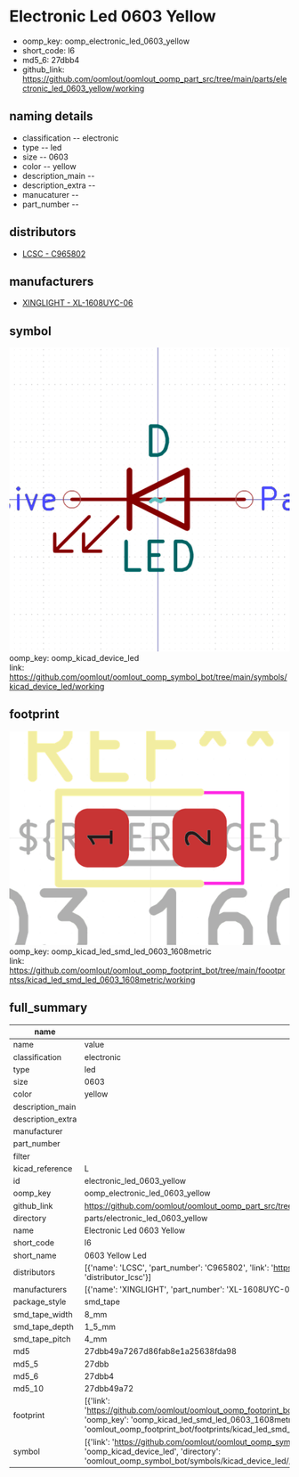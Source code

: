 # Electronic Led 0603 Yellow

  
* oomp_key: oomp_electronic_led_0603_yellow 
* short_code: l6
* md5_6: 27dbb4  
* github_link: https://github.com/oomlout/oomlout_oomp_part_src/tree/main/parts/electronic_led_0603_yellow/working  
## naming details
* classification -- electronic
* type -- led
* size -- 0603
* color -- yellow
* description_main -- 
* description_extra -- 
* manucaturer -- 
* part_number -- 

## distributors
* [LCSC - C965802](https://lcsc.com/product-detail/C965802.html)  

## manufacturers
* [XINGLIGHT - XL-1608UYC-06]()  

## symbol

![](symbol/0/working/working_600.png)  
oomp_key: oomp_kicad_device_led  
link: https://github.com/oomlout/oomlout_oomp_symbol_bot/tree/main/symbols/kicad_device_led/working  

## footprint

![](footprint/0/working/working_600.png)  
oomp_key: oomp_kicad_led_smd_led_0603_1608metric  
link: https://github.com/oomlout/oomlout_oomp_footprint_bot/tree/main/foootprntss/kicad_led_smd_led_0603_1608metric/working  

## full_summary
| name | value | 
| --- | --- | 
| name | value | 
| classification | electronic | 
| type | led | 
| size | 0603 | 
| color | yellow | 
| description_main |  | 
| description_extra |  | 
| manufacturer |  | 
| part_number |  | 
| filter |  | 
| kicad_reference | L | 
| id | electronic_led_0603_yellow | 
| oomp_key | oomp_electronic_led_0603_yellow | 
| github_link | https://github.com/oomlout/oomlout_oomp_part_src/tree/main/parts/electronic_led_0603_yellow/working | 
| directory | parts/electronic_led_0603_yellow | 
| name | Electronic Led 0603 Yellow | 
| short_code | l6 | 
| short_name | 0603 Yellow Led | 
| distributors | [{'name': 'LCSC', 'part_number': 'C965802', 'link': 'https://lcsc.com/product-detail/C965802.html', 'id': 'distributor_lcsc'}] | 
| manufacturers | [{'name': 'XINGLIGHT', 'part_number': 'XL-1608UYC-06', 'link': '', 'id': 'manufacturer_xinglight'}] | 
| package_style | smd_tape | 
| smd_tape_width | 8_mm | 
| smd_tape_depth | 1_5_mm | 
| smd_tape_pitch | 4_mm | 
| md5 | 27dbb49a7267d86fab8e1a25638fda98 | 
| md5_5 | 27dbb | 
| md5_6 | 27dbb4 | 
| md5_10 | 27dbb49a72 | 
| footprint | [{'link': 'https://github.com/oomlout/oomlout_oomp_footprint_bot/tree/main/foootprntss/kicad_led_smd_led_0603_1608metric', 'oomp_key': 'oomp_kicad_led_smd_led_0603_1608metric', 'directory': 'oomlout_oomp_footprint_bot/footprints/kicad_led_smd_led_0603_1608metric//working/working.kicad_mod'}] | 
| symbol | [{'link': 'https://github.com/oomlout/oomlout_oomp_symbol_bot/tree/main/symbols/kicad_device_led', 'oomp_key': 'oomp_kicad_device_led', 'directory': 'oomlout_oomp_symbol_bot/symbols/kicad_device_led//working/working.kicad_sym'}] | 
